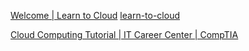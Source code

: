 
[Welcome | Learn to Cloud](https://learntocloud.guide/)
[learn-to-cloud](https://github.com/learntocloud/learn-to-cloud)

[Cloud Computing Tutorial | IT Career Center | CompTIA](https://www.comptia.org/blog/cloud-computing-tutorial)

